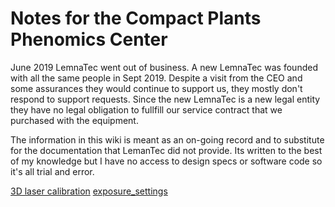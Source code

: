 # Notes for the Compact Plants Phenomics Center

June 2019 LemnaTec went out of business. A new LemnaTec was founded with all the same people in Sept 2019. Despite a visit from the CEO and some assurances they would continue to support us, they mostly don't respond to support requests. Since the new LemnaTec is a new legal entity they have no legal obligation to fullfill our service contract that we purchased with the equipment.

The information in this wiki is meant as an on-going record and to substitute for the documentation that LemanTec did not provide. Its written to the best of my knowledge but I have no access to design specs or software code so it's all trial and error.


[3D laser calibration](laser_calibration.md)
[exposure_settings](exposure_settings.md)

